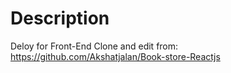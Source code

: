 # Description

Deloy for Front-End
Clone and edit from: https://github.com/Akshatjalan/Book-store-Reactjs
